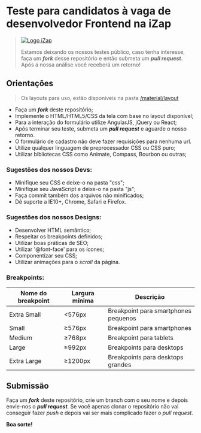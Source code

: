 Teste para candidatos à vaga de desenvolvedor Frontend na iZap
==============================================================

> [![Logo iZap](https://assets.izap.com.br/izap.com.br/temas/izap-v5/assets/img/ico-izap.png)](https://izap.com.br/)
>
> Estamos deixando os nossos testes público, caso tenha interesse, faça um **_fork_** desse repositório e então submeta um **_pull request_**. Após a nossa análise você receberá um retorno!  


Orientações
-----------

> Os layouts para uso, estão disponíveis na pasta [/material/layout](/material/layout)

* Faça um **_fork_** deste repositório;
* Implemente o HTML/HTML5/CSS da tela com base no layout disponível;
* Para a interação do formulário utilize AngularJS, jQuery ou React;
* Após terminar seu teste, submeta um **_pull request_** e aguarde o nosso retorno.
* O formulário de cadastro não deve fazer requisições para nenhuma url.
* Utilize qualquer linguagem de preprocessador CSS ou CSS puro;
* Utilizar bibliotecas CSS como Animate, Compass, Bourbon ou outras;

### Sugestões dos nossos Devs:

* Minifique seu CSS e deixe-o na pasta "css";
* Minifique seu JavaScript e deixe-o na pasta "js";
* Faça commit também dos arquivos não minificados;
* Dê suporte a IE10+, Chrome, Safari e Firefox.

### Sugestões dos nossos Designs:

* Desenvolver HTML semântico;
* Respeitar os breakpoints definidos;
* Utilizar boas práticas de SEO;
* Utilizar '@font-face' para os ícones;
* Componentizar seu CSS;
* Utilizar animações para o _scroll_ da página.

### Breakpoints:

| Nome do breakpoint | Largura mínima | Descrição                           |
|--------------------|----------------|-------------------------------------|
| Extra Small        | <576px         | Breakpoint para smartphones pequenos|
| Small              | ≥576px         | Breakpoint para smartphones         |
| Medium             | ≥768px         | Breakpoint para tablets             |
| Large              | ≥992px         | Breakpoints para desktops           |
| Extra Large        | ≥1200px        | Breakpoints para desktops grandes   |


## Submissão

Faça um **_fork_** deste repositório, crie um branch com o seu nome e depois envie-nos o **_pull request_**.
Se você apenas clonar o repositório não vai conseguir fazer _push_ e depois vai ser mais complicado fazer o _pull request_.


**Boa sorte!**
